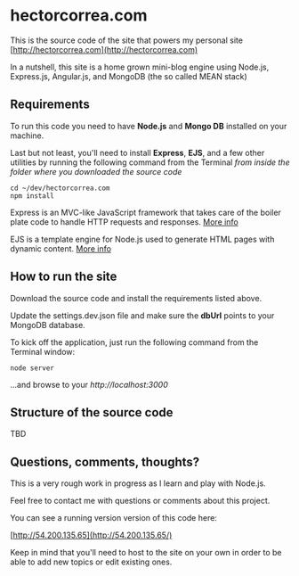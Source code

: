hectorcorrea.com
================
This is the source code of the site that powers my personal site [http://hectorcorrea.com](http://hectorcorrea.com)

In a nutshell, this site is a home grown mini-blog engine using Node.js, Express.js, Angular.js, and MongoDB (the so called MEAN stack)


Requirements
------------
To run this code you need to have **Node.js** and **Mongo DB** 
installed on your machine. 

Last but not least, you'll need to install **Express**, **EJS**, and a few other utilities by running the following command from the Terminal 
*from inside the folder where you downloaded the source code*

    cd ~/dev/hectorcorrea.com
    npm install 

Express is an MVC-like JavaScript framework that takes care of the boiler plate code to handle HTTP requests and responses. [More info](http://expressjs.com)

EJS is a template engine for Node.js used to generate HTML pages with dynamic content. [More info](https://github.com/visionmedia/ejs)


How to run the site
-------------------
Download the source code and install the requirements listed above.

Update the settings.dev.json file and make sure the **dbUrl** points to your MongoDB database. 

To kick off the application, just run the following command from the Terminal window: 

    node server

...and browse to your *http://localhost:3000* 


Structure of the source code
----------------------------
TBD

Questions, comments, thoughts?
------------------------------
This is a very rough work in progress as I learn and play with Node.js.

Feel free to contact me with questions or comments about this project.

You can see a running version version of this code here:

  [http://54.200.135.65](http://54.200.135.65/)

Keep in mind that you'll need to host to the site on your own in order to be able to add new topics or edit existing ones. 

